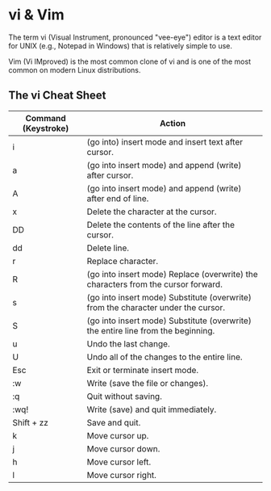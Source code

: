 # vi & Vim

The term vi (Visual Instrument, pronounced "vee-eye") editor is a text editor for UNIX (e.g., Notepad in Windows) that is relatively simple to use.

Vim (Vi IMproved) is the most common clone of vi and is one of the most common on modern Linux distributions.

## The vi Cheat Sheet

| Command (Keystroke) | Action |
| ------------------- | ------ |
| i |	(go into) insert mode and insert text after cursor. |
| a |	(go into insert mode) and append (write) after cursor. |
| A	| (go into insert mode) and append (write) after end of line. |
| x |	Delete the character at the cursor. |
| DD |	Delete the contents of the line after the cursor. |
| dd |	Delete line. |
| r |	Replace character. |
| R |	(go into insert mode) Replace (overwrite) the characters from the cursor forward. |
| s |	(go into insert mode) Substitute (overwrite) from the character under the cursor. |
| S |	(go into insert mode) Substitute (overwrite) the entire line from the beginning. |
| u |	Undo the last change. |
| U |	Undo all of the changes to the entire line. |
| Esc |	Exit or terminate insert mode. |
| :w |	Write (save the file or changes). |
| :q |	Quit without saving. |
| :wq! |	Write (save) and quit immediately. |
| Shift + zz |	Save and quit. |
| k | Move cursor up. |
| j | Move cursor down. |
| h | Move cursor left. |
| l | Move cursor right. |
